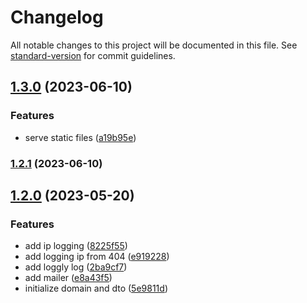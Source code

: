 # Changelog

All notable changes to this project will be documented in this file. See [standard-version](https://github.com/conventional-changelog/standard-version) for commit guidelines.

## [1.3.0](https://github.com/anditakaesar/uwa-back/compare/v1.2.1...v1.3.0) (2023-06-10)


### Features

* serve static files ([a19b95e](https://github.com/anditakaesar/uwa-back/commit/a19b95ed5b1f60d96c52f8f258687ac85d9e50bb))

### [1.2.1](https://github.com/anditakaesar/uwa-back/compare/v1.2.0...v1.2.1) (2023-06-10)

## [1.2.0](https://github.com/anditakaesar/uwa-back/compare/v1.1.0...v1.2.0) (2023-05-20)


### Features

* add ip logging ([8225f55](https://github.com/anditakaesar/uwa-back/commit/8225f55827d93368ac51e33559f97c3a02199d4d))
* add logging ip from 404 ([e919228](https://github.com/anditakaesar/uwa-back/commit/e919228917116c61cb40f50ed71cbe56836f8c59))
* add loggly log ([2ba9cf7](https://github.com/anditakaesar/uwa-back/commit/2ba9cf75167dc6f19b2bb7ef95a874c054770386))
* add mailer ([e8a43f5](https://github.com/anditakaesar/uwa-back/commit/e8a43f5574fad339d2c65deb3c511df2dbac4002))
* initialize domain and dto ([5e9811d](https://github.com/anditakaesar/uwa-back/commit/5e9811df6497f419969b286a489f2183a7f16f8e))

